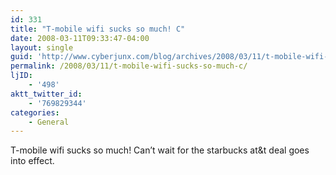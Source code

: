```yaml
---
id: 331
title: "T-mobile wifi sucks so much! C"
date: 2008-03-11T09:33:47-04:00
layout: single
guid: 'http://www.cyberjunx.com/blog/archives/2008/03/11/t-mobile-wifi-sucks-so-much-c/'
permalink: /2008/03/11/t-mobile-wifi-sucks-so-much-c/
ljID:
    - '498'
aktt_twitter_id:
    - '769829344'
categories:
    - General
---
```


T-mobile wifi sucks so much! Can’t wait for the starbucks at&amp;t deal goes into effect.